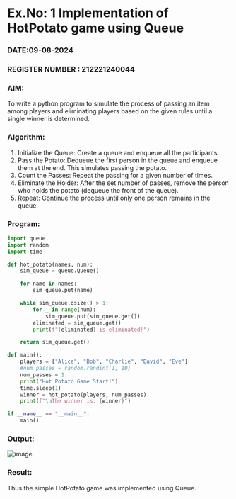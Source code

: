 # Ex.No: 1  Implementation of HotPotato game using Queue 
### DATE:09-08-2024                                                                        
### REGISTER NUMBER : 212221240044
### AIM: 
To write a python program to simulate the process of passing an item among players and eliminating players based on the given rules until a single winner is determined.
### Algorithm:
1. Initialize the Queue: Create a queue and enqueue all the participants.
2. Pass the Potato: Dequeue the first person in the queue and enqueue them at the end. This simulates passing the potato.
3. Count the Passes: Repeat the passing for a given number of times.
4. Eliminate the Holder: After the set number of passes, remove the person who holds the potato (dequeue the front of the queue).
5. Repeat: Continue the process until only one person remains in the queue.
### Program:
```python
import queue
import random
import time

def hot_potato(names, num):
    sim_queue = queue.Queue()

    for name in names:
        sim_queue.put(name)

    while sim_queue.qsize() > 1:
        for _ in range(num):
            sim_queue.put(sim_queue.get())
        eliminated = sim_queue.get()
        print(f"{eliminated} is eliminated!")

    return sim_queue.get()

def main():
    players = ["Alice", "Bob", "Charlie", "David", "Eve"]
    #num_passes = random.randint(1, 10)
    num_passes = 1
    print("Hot Potato Game Start!")
    time.sleep(1)
    winner = hot_potato(players, num_passes)
    print(f"\nThe winner is: {winner}")

if __name__ == "__main__":
    main()
```










### Output:
![image](https://github.com/user-attachments/assets/34eccc7b-74f2-4383-903d-8340e11b3eef)



### Result:
Thus the simple HotPotato game was implemented using Queue.

